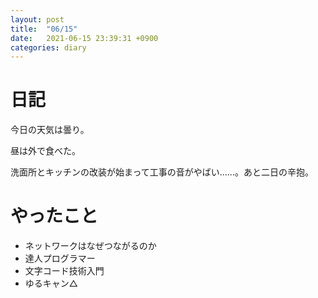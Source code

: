```yaml
---
layout: post
title:  "06/15"
date:   2021-06-15 23:39:31 +0900
categories: diary
---
```

# 日記

今日の天気は曇り。

昼は外で食べた。

洗面所とキッチンの改装が始まって工事の音がやばい......。あと二日の辛抱。

# やったこと

- ネットワークはなぜつながるのか
- 達人プログラマー
- 文字コード技術入門
- ゆるキャン△